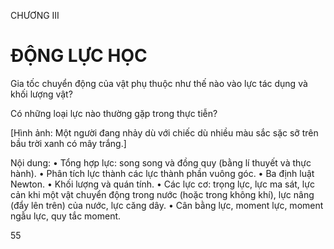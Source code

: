 CHƯƠNG III

# ĐỘNG LỰC HỌC

Gia tốc chuyển động của vật phụ thuộc như thế nào vào lực tác dụng và khối lượng vật?

Có những loại lực nào thường gặp trong thực tiễn?

[Hình ảnh: Một người đang nhảy dù với chiếc dù nhiều màu sắc sặc sỡ trên bầu trời xanh có mây trắng.]

Nội dung:
• Tổng hợp lực: song song và đồng quy (bằng lí thuyết và thực hành).
• Phân tích lực thành các lực thành phần vuông góc.
• Ba định luật Newton.
• Khối lượng và quán tính.
• Các lực cơ: trọng lực, lực ma sát, lực cản khi một vật chuyển động trong nước (hoặc trong không khí), lực nâng (đẩy lên trên) của nước, lực căng dây.
• Cân bằng lực, moment lực, moment ngẫu lực, quy tắc moment.

55